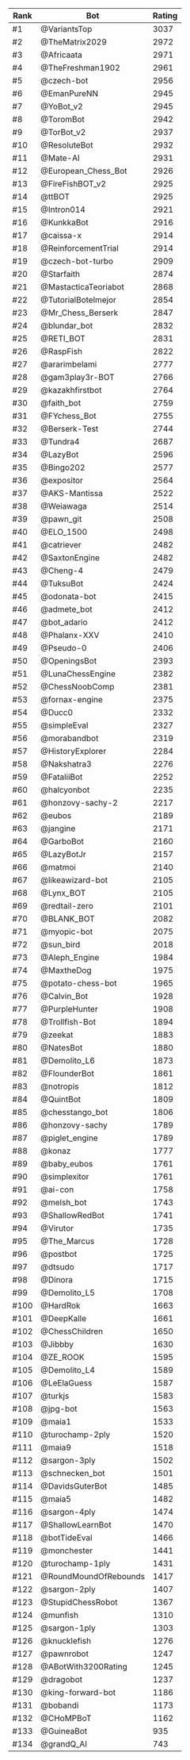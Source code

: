 Rank|Bot|Rating
---|---|---
#1|@VariantsTop|3037
#2|@TheMatrix2029|2972
#3|@Africaata|2971
#4|@TheFreshman1902|2961
#5|@czech-bot|2956
#6|@EmanPureNN|2945
#7|@YoBot_v2|2945
#8|@ToromBot|2942
#9|@TorBot_v2|2937
#10|@ResoluteBot|2932
#11|@Mate-AI|2931
#12|@European_Chess_Bot|2926
#13|@FireFishBOT_v2|2925
#14|@ttBOT|2925
#15|@Intron014|2921
#16|@KunkkaBot|2916
#17|@caissa-x|2914
#18|@ReinforcementTrial|2914
#19|@czech-bot-turbo|2909
#20|@Starfaith|2874
#21|@MastacticaTeoriabot|2868
#22|@TutorialBotelmejor|2854
#23|@Mr_Chess_Berserk|2847
#24|@blundar_bot|2832
#25|@RETI_BOT|2831
#26|@RaspFish|2822
#27|@ararimbelami|2777
#28|@gam3play3r-BOT|2766
#29|@kazakhfirstbot|2764
#30|@faith_bot|2759
#31|@FYchess_Bot|2755
#32|@Berserk-Test|2744
#33|@Tundra4|2687
#34|@LazyBot|2596
#35|@Bingo202|2577
#36|@expositor|2564
#37|@AKS-Mantissa|2522
#38|@Weiawaga|2514
#39|@pawn_git|2508
#40|@ELO_1500|2498
#41|@catriever|2482
#42|@SaxtonEngine|2482
#43|@Cheng-4|2479
#44|@TuksuBot|2424
#45|@odonata-bot|2415
#46|@admete_bot|2412
#47|@bot_adario|2412
#48|@Phalanx-XXV|2410
#49|@Pseudo-0|2406
#50|@OpeningsBot|2393
#51|@LunaChessEngine|2382
#52|@ChessNoobComp|2381
#53|@fornax-engine|2375
#54|@Ducc0|2332
#55|@simpleEval|2327
#56|@morabandbot|2319
#57|@HistoryExplorer|2284
#58|@Nakshatra3|2276
#59|@FataliiBot|2252
#60|@halcyonbot|2235
#61|@honzovy-sachy-2|2217
#62|@eubos|2189
#63|@jangine|2171
#64|@GarboBot|2160
#65|@LazyBotJr|2157
#66|@matmoi|2140
#67|@likeawizard-bot|2105
#68|@Lynx_BOT|2105
#69|@redtail-zero|2101
#70|@BLANK_BOT|2082
#71|@myopic-bot|2075
#72|@sun_bird|2018
#73|@Aleph_Engine|1984
#74|@MaxtheDog|1975
#75|@potato-chess-bot|1965
#76|@Calvin_Bot|1928
#77|@PurpleHunter|1908
#78|@Trollfish-Bot|1894
#79|@zeekat|1883
#80|@NatesBot|1880
#81|@Demolito_L6|1873
#82|@FlounderBot|1861
#83|@notropis|1812
#84|@QuintBot|1809
#85|@chesstango_bot|1806
#86|@honzovy-sachy|1789
#87|@piglet_engine|1789
#88|@konaz|1777
#89|@baby_eubos|1761
#90|@simplexitor|1761
#91|@ai-con|1758
#92|@melsh_bot|1743
#93|@ShallowRedBot|1741
#94|@Virutor|1735
#95|@The_Marcus|1728
#96|@postbot|1725
#97|@dtsudo|1717
#98|@Dinora|1715
#99|@Demolito_L5|1708
#100|@HardRok|1663
#101|@DeepKalle|1661
#102|@ChessChildren|1650
#103|@Jibbby|1630
#104|@ZE_ROOK|1595
#105|@Demolito_L4|1589
#106|@LeElaGuess|1587
#107|@turkjs|1583
#108|@jpg-bot|1563
#109|@maia1|1533
#110|@turochamp-2ply|1520
#111|@maia9|1518
#112|@sargon-3ply|1502
#113|@schnecken_bot|1501
#114|@DavidsGuterBot|1485
#115|@maia5|1482
#116|@sargon-4ply|1474
#117|@ShallowLearnBot|1470
#118|@botTideEval|1466
#119|@monchester|1441
#120|@turochamp-1ply|1431
#121|@RoundMoundOfRebounds|1417
#122|@sargon-2ply|1407
#123|@StupidChessRobot|1367
#124|@munfish|1310
#125|@sargon-1ply|1303
#126|@knucklefish|1276
#127|@pawnrobot|1247
#128|@ABotWith3200Rating|1245
#129|@dragobot|1237
#130|@king-forward-bot|1186
#131|@bobandi|1173
#132|@CHoMPBoT|1162
#133|@GuineaBot|935
#134|@grandQ_AI|743
